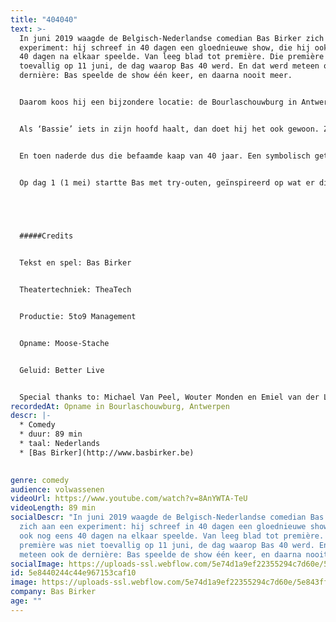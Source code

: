 ```yaml
---
title: "404040"
text: >-
  In juni 2019 waagde de Belgisch-Nederlandse comedian Bas Birker zich aan een
  experiment: hij schreef in 40 dagen een gloednieuwe show, die hij ook nog eens
  40 dagen na elkaar speelde. Van leeg blad tot première. Die première was niet
  toevallig op 11 juni, de dag waarop Bas 40 werd. En dat werd meteen ook de
  dernière: Bas speelde de show één keer, en daarna nooit meer.


  Daarom koos hij een bijzondere locatie: de Bourlaschouwburg in Antwerpen.


  Als ‘Bassie’ iets in zijn hoofd haalt, dan doet hij het ook gewoon. Zo trad hij drie jaar geleden op in het Sportpaleis voor 200 man, in een theaterbox op het middenplein. Gewoon, omdat het kon. Het volgende plan dat hij realiseerde: Belg worden. Klinkt doodnormaal, maar als je ‘Je Moeder’ hebt gezien, weet je dat dit een hele queeste was.


  En toen naderde dus die befaamde kaap van 40 jaar. Een symbolisch getal: Mozes trok 40 jaar door de woestijn, de vasten tussen carnaval en Pasen tellen 40 dagen en 40 is ook de leeftijd waarop mensen je beginnen waarschuwen voor een midlifecrisis.


  Op dag 1 (1 mei) startte Bas met try-outen, geïnspireerd op wat er die dag gebeurde. Dag na dag vulde hij zijn show aan met nieuw materiaal, compleet onvoorbereid. Zo ging het 40 dagen lang: uitwerken, weggooien, vervangen en bijschaven. Tot zijn show klaar was om in première te gaan in een ware Antwerpse parel, de Bourlaschouwburg. Hallelujah!


  ‍


  #####Credits


  Tekst en spel: Bas Birker


  Theatertechniek: TheaTech


  Productie: 5to9 Management


  Opname: Moose-Stache


  Geluid: Better Live


  Special thanks to: Michael Van Peel, Wouter Monden en Emiel van der Logt
recordedAt: Opname in Bourlaschouwburg, Antwerpen
descr: |-
  * Comedy
  * duur: 89 min
  * taal: Nederlands
  * [Bas Birker](http://www.basbirker.be)

  ‍
genre: comedy
audience: volwassenen
videoUrl: https://www.youtube.com/watch?v=8AnYWTA-TeU
videoLength: 89 min
socialDescr: "In juni 2019 waagde de Belgisch-Nederlandse comedian Bas Birker
  zich aan een experiment: hij schreef in 40 dagen een gloednieuwe show, die hij
  ook nog eens 40 dagen na elkaar speelde. Van leeg blad tot première. Die
  première was niet toevallig op 11 juni, de dag waarop Bas 40 werd. En dat werd
  meteen ook de dernière: Bas speelde de show één keer, en daarna nooit meer."
socialImage: https://uploads-ssl.webflow.com/5e74d1a9ef22355294c7d60e/5e843ffef32f290656291216_Schermafbeelding%202020-04-01%20om%2009.16.54.png
id: 5e8440244c44e967153caf10
image: https://uploads-ssl.webflow.com/5e74d1a9ef22355294c7d60e/5e843ffef32f290656291216_Schermafbeelding%202020-04-01%20om%2009.16.54.png
company: Bas Birker
age: ""
---
```

